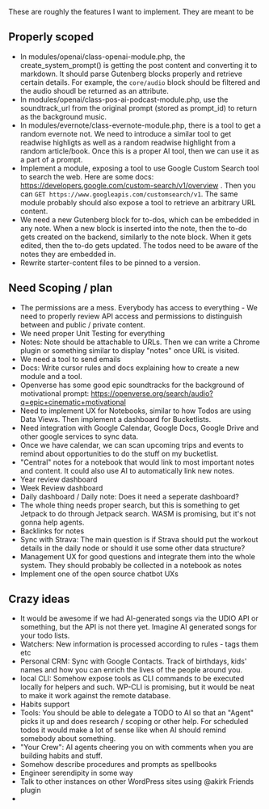 These are roughly the features I want to implement. They are meant to be 

## Properly scoped

- In modules/openai/class-openai-module.php, the create_system_prompt() is getting the post content and converting it to markdown. It should parse Gutenberg blocks properly and retrieve certain details. For example, the `core/audio` block should be filtered and the audio shoudl be returned as an attribute.
- In modules/openai/class-pos-ai-podcast-module.php, use the soundtrack_url from the original prompt (stored as prompt_id) to return as the background music.
- In modules/evernote/class-evernote-module.php, there is a tool to get a random evernote not. We need to introduce a similar tool to get readwise highligts as well as a random readwise highlight from a random article/book. Once this is a proper AI tool, then we can use it as a part of a prompt.
- Implement a module, exposing a tool to use Google Custom Search tool to search the web. Here are some docs: https://developers.google.com/custom-search/v1/overview . Then you can `GET https://www.googleapis.com/customsearch/v1`. The same module probably should also expose a tool to retrieve an arbitrary URL content.
- We need a new Gutenberg block for to-dos, which can be embedded in any note. When a new block is inserted into the note, then the to-do gets created on the backend, similarly to the note block. When it gets edited, then the to-do gets updated. The todos need to be aware of the notes they are embedded in.
- Rewrite starter-content files to be pinned to a version.
  

## Need Scoping / plan

- The permissions are a mess. Everybody has access to everything - We need to properly review API access and permissions to distinguish between and public / private content.
- We need proper Unit Testing for everything
- Notes: Note should be attachable to URLs. Then we can write a Chrome plugin or something similar to display "notes" once URL is visited.
- We need a tool to send emails
- Docs: Write cursor rules and docs explaining how to create a new module and a tool.
- Openverse has some good epic soundtracks for the background of motivational prompt: https://openverse.org/search/audio?q=epic+cinematic+motivational
- Need to implement UX for Notebooks, similar to how Todos are using Data Views. Then implement a dashboard for Bucketlists.
- Need integration with Google Calendar, Google Docs, Google Drive and other google services to sync data.
- Once we have calendar, we can scan upcoming trips and events to remind about opportunities to do the stuff on my bucketlist.
- "Central" notes for a notebook that would link to most important notes and content. It could also use AI to automatically link new notes.
- Year review dashboard
- Week Review dashboard
- Daily dashboard / Daily note: Does it need a seperate dashboard?
- The whole thing needs proper search, but this is something to get Jetpack to do through Jetpack search. WASM is promising, but it's not gonna help agents.
- Backlinks for notes
- Sync with Strava: The main question is if Strava should put the workout details in the daily node or should it use some other data structure?
- Management UX for good questions and integrate them into the whole system. They should probably be collected in a notebook as notes
- Implement one of the open source chatbot UXs


## Crazy ideas

- It would be awesome if we had AI-generated songs via the UDIO API or something, but the API is not there yet. Imagine AI generated songs for your todo lists.
- Watchers: New information is processed according to rules - tags them etc
- Personal CRM: Sync with Google Contacts. Track of birthdays, kids' names and how you can enrich the lives of the people around you.
- local CLI: Somehow expose tools as CLI commands to be executed locally for helpers and such. WP-CLI is promising, but it would be neat to make it work against the remote database.
- Habits support
- Tools: You should be able to delegate a TODO to AI so that an "Agent" picks it up and does research / scoping or other help. For scheduled todos it would make a lot of sense like when AI should remind somebody about something.
- "Your Crew": AI agents cheering you on with comments when you are building habits and stuff.
- Somehow describe procedures and prompts as spellbooks
- Engineer serendipity in some way
- Talk to other instances on other WordPress sites using @akirk Friends plugin
- 